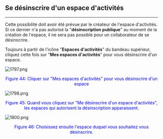 ## Se désinscrire d'un espace d'activités
---

Cette possibilité doit avoir été prévue par le créateur de l'espace d'activités. Si ce dernier n'a pas autorisé la "**désinscription publique**" au moment de la création de l'espace, il ne sera pas possible pour un collaborateur de se désinscrire.

Toujours à partir de l'icône "**Espaces d'activités**" du bandeau supérieur, cliquez cette fois sur "**Mes espaces d'activités**" pour vous désinscrire d'un espace.

![1797.png](http://www.claroline.net/uploads/custom/images/1797.png)

<p style ="text-align: center; color: blue">Figure 44: Cliquer sur "Mes espaces d'activités" pour vous désinscrire d'un espace</p>


![1798.png](http://www.claroline.net/uploads/custom/images/1798.png)

<p style ="text-align: center; color: blue">Figure 45: Quand vous cliquez sur "Me désinscrire d'un espace d'activités", les espaces qui autorisent la désinscription apparaissent.</p>

![1800.png](http://www.claroline.net/uploads/custom/images/1800.png)

<p style ="text-align: center; color: blue">Figure 46: Choisissez ensuite l'espace duquel vous souhaitez vous désinscrire.</p>